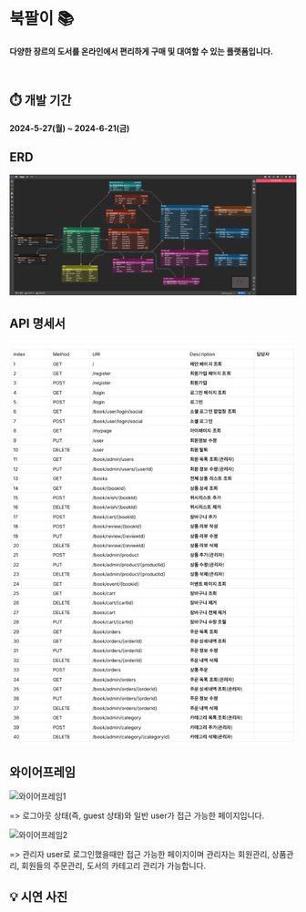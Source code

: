 # 북팔이 📚
**다양한 장르의 도서를 온라인에서 편리하게 구매 및 대여할 수 있는 플랫폼입니다.**

<br />

## ⏱️ 개발 기간
**2024-5-27(월) ~ 2024-6-21(금)**

## ERD
![2_erd.png](2_erd.png)

## API 명세서
![제목 없음.png](%EC%A0%9C%EB%AA%A9%20%EC%97%86%EC%9D%8C.png)

## 와이어프레임
<img width="560" alt="와이어프레임1" src="https://github.com/Sojeonge/book-shopping-mall/assets/105636727/85750109-7a17-4214-a285-c309db274a60">


=> 로그아웃 상태(즉, guest 상태)와 일반 user가 접근 가능한 페이지입니다.

<img width="782" alt="와이어프레임2" src="https://github.com/Sojeonge/book-shopping-mall/assets/105636727/17885f3d-ed03-4d43-aa4f-25f5b670cd60">


=> 관리자 user로 로그인했을때만 접근 가능한 페이지이며 관리자는 회원관리, 상품관리, 회원들의 주문관리, 도서의 카테고리 관리가 가능합니다.

## 💡 시연 사진




